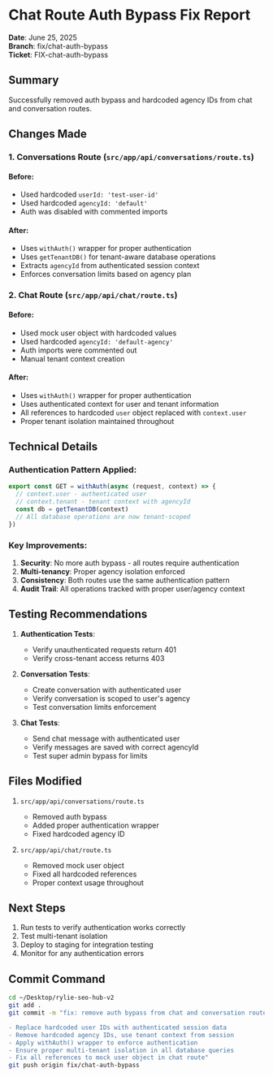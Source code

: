 # Chat Route Auth Bypass Fix Report

**Date**: June 25, 2025  
**Branch**: fix/chat-auth-bypass  
**Ticket**: FIX-chat-auth-bypass

## Summary

Successfully removed auth bypass and hardcoded agency IDs from chat and conversation routes.

## Changes Made

### 1. Conversations Route (`src/app/api/conversations/route.ts`)

#### Before:
- Used hardcoded `userId: 'test-user-id'`
- Used hardcoded `agencyId: 'default'`
- Auth was disabled with commented imports

#### After:
- Uses `withAuth()` wrapper for proper authentication
- Uses `getTenantDB()` for tenant-aware database operations
- Extracts `agencyId` from authenticated session context
- Enforces conversation limits based on agency plan

### 2. Chat Route (`src/app/api/chat/route.ts`)

#### Before:
- Used mock user object with hardcoded values
- Used hardcoded `agencyId: 'default-agency'`
- Auth imports were commented out
- Manual tenant context creation

#### After:
- Uses `withAuth()` wrapper for proper authentication
- Uses authenticated context for user and tenant information
- All references to hardcoded `user` object replaced with `context.user`
- Proper tenant isolation maintained throughout

## Technical Details

### Authentication Pattern Applied:
```typescript
export const GET = withAuth(async (request, context) => {
  // context.user - authenticated user
  // context.tenant - tenant context with agencyId
  const db = getTenantDB(context)
  // All database operations are now tenant-scoped
})
```

### Key Improvements:
1. **Security**: No more auth bypass - all routes require authentication
2. **Multi-tenancy**: Proper agency isolation enforced
3. **Consistency**: Both routes use the same authentication pattern
4. **Audit Trail**: All operations tracked with proper user/agency context

## Testing Recommendations

1. **Authentication Tests**:
   - Verify unauthenticated requests return 401
   - Verify cross-tenant access returns 403

2. **Conversation Tests**:
   - Create conversation with authenticated user
   - Verify conversation is scoped to user's agency
   - Test conversation limits enforcement

3. **Chat Tests**:
   - Send chat message with authenticated user
   - Verify messages are saved with correct agencyId
   - Test super admin bypass for limits

## Files Modified

1. `src/app/api/conversations/route.ts`
   - Removed auth bypass
   - Added proper authentication wrapper
   - Fixed hardcoded agency ID

2. `src/app/api/chat/route.ts`
   - Removed mock user object
   - Fixed all hardcoded references
   - Proper context usage throughout

## Next Steps

1. Run tests to verify authentication works correctly
2. Test multi-tenant isolation
3. Deploy to staging for integration testing
4. Monitor for any authentication errors

## Commit Command

```bash
cd ~/Desktop/rylie-seo-hub-v2
git add .
git commit -m "fix: remove auth bypass from chat and conversation routes

- Replace hardcoded user IDs with authenticated session data
- Remove hardcoded agency IDs, use tenant context from session
- Apply withAuth() wrapper to enforce authentication
- Ensure proper multi-tenant isolation in all database queries
- Fix all references to mock user object in chat route"
git push origin fix/chat-auth-bypass
```